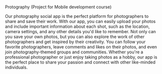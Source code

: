 Protography (Project for Mobile development course)

Our photography social app is the perfect platform for photographers to share and save their work. With our app, you can easily upload your photos and include important information about each shot, such as the location, camera settings, and any other details you'd like to remember. Not only can you save your own photos, but you can also explore the work of other photographers and get inspired by their creativity. You can follow your favorite photographers, leave comments and likes on their photos, and even join photography-themed groups and communities.
Whether you're a professional photographer or just enjoy taking photos as a hobby, our app is the perfect place to share your passion and connect with other like-minded individuals.
